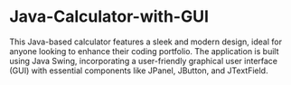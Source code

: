 # Java-Calculator-with-GUI
This Java-based calculator features a sleek and modern design, ideal for anyone looking to enhance their coding portfolio. The application is built using Java Swing, incorporating a user-friendly graphical user interface (GUI) with essential components like JPanel, JButton, and JTextField.
